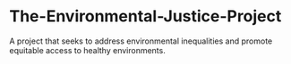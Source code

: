 # The-Environmental-Justice-Project
A project that seeks to address environmental inequalities and promote equitable access to healthy environments.
